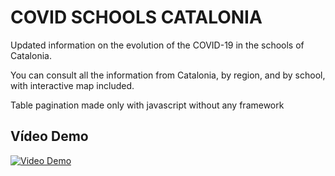 # COVID SCHOOLS CATALONIA
  Updated information on the evolution of the COVID-19 in the schools of Catalonia. 

  You can consult all the information from Catalonia, by region, and by school, with interactive map included.

  Table pagination made only with javascript without any framework

## Vídeo Demo

[![Video Demo](https://img.youtube.com/vi/hskEsCO9dUE/0.jpg)](https://www.youtube.com/watch?v=hskEsCO9dUE)
